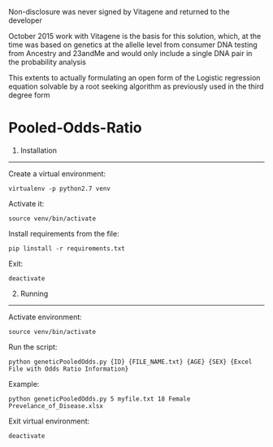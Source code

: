 Non-disclosure was never signed by Vitagene and returned to the developer

October 2015 work with Vitagene is the basis for this solution, which, at the time was based on genetics at the allelle level from consumer DNA testing from Ancestry and 23andMe and would only include a single DNA pair in the probability analysis

This extents to actually formulating an open form of the Logistic regression equation solvable by a root seeking algorithm as previously used in the third degree form

Pooled-Odds-Ratio
=================

1. Installation
---------------
Create a virtual environment:
```
virtualenv -p python2.7 venv
```

Activate it:
```
source venv/bin/activate
```

Install requirements from the file:
```
pip linstall -r requirements.txt
```

Exit:
```
deactivate
```

2. Running
----------
Activate environment:
```
source venv/bin/activate
```

Run the script:
```
python geneticPooledOdds.py {ID} {FILE_NAME.txt} {AGE} {SEX} {Excel File with Odds Ratio Information}
```

Example:
```
python geneticPooledOdds.py 5 myfile.txt 18 Female Prevelance_of_Disease.xlsx
```

Exit virtual environment:
```
deactivate
```
